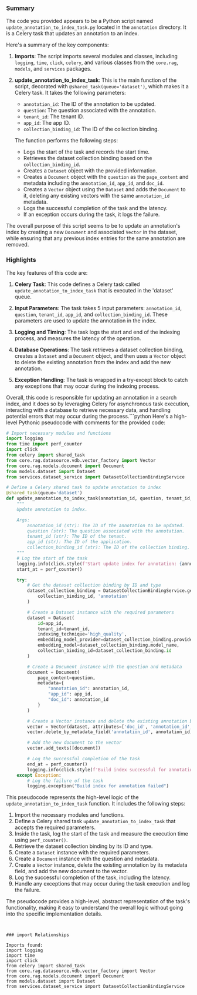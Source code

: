 

### Summary

The code you provided appears to be a Python script named `update_annotation_to_index_task.py` located in the `annotation` directory. It is a Celery task that updates an annotation to an index.

Here's a summary of the key components:

1. **Imports**: The script imports several modules and classes, including `logging`, `time`, `click`, `celery`, and various classes from the `core.rag`, `models`, and `services` packages.

2. **update_annotation_to_index_task**: This is the main function of the script, decorated with `@shared_task(queue='dataset')`, which makes it a Celery task. It takes the following parameters:
   - `annotation_id`: The ID of the annotation to be updated.
   - `question`: The question associated with the annotation.
   - `tenant_id`: The tenant ID.
   - `app_id`: The app ID.
   - `collection_binding_id`: The ID of the collection binding.

   The function performs the following steps:
   - Logs the start of the task and records the start time.
   - Retrieves the dataset collection binding based on the `collection_binding_id`.
   - Creates a `Dataset` object with the provided information.
   - Creates a `Document` object with the `question` as the `page_content` and metadata including the `annotation_id`, `app_id`, and `doc_id`.
   - Creates a `Vector` object using the `Dataset` and adds the `Document` to it, deleting any existing vectors with the same `annotation_id` metadata.
   - Logs the successful completion of the task and the latency.
   - If an exception occurs during the task, it logs the failure.

The overall purpose of this script seems to be to update an annotation's index by creating a new `Document` and associated `Vector` in the dataset, while ensuring that any previous index entries for the same annotation are removed.

### Highlights

The key features of this code are:

1. **Celery Task**: This code defines a Celery task called `update_annotation_to_index_task` that is executed in the 'dataset' queue.

2. **Input Parameters**: The task takes 5 input parameters: `annotation_id`, `question`, `tenant_id`, `app_id`, and `collection_binding_id`. These parameters are used to update the annotation in the index.

3. **Logging and Timing**: The task logs the start and end of the indexing process, and measures the latency of the operation.

4. **Database Operations**: The task retrieves a dataset collection binding, creates a `Dataset` and a `Document` object, and then uses a `Vector` object to delete the existing annotation from the index and add the new annotation.

5. **Exception Handling**: The task is wrapped in a try-except block to catch any exceptions that may occur during the indexing process.

Overall, this code is responsible for updating an annotation in a search index, and it does so by leveraging Celery for asynchronous task execution, interacting with a database to retrieve necessary data, and handling potential errors that may occur during the process.```python
Here's a high-level Pythonic pseudocode with comments for the provided code:

```python
# Import necessary modules and functions
import logging
from time import perf_counter
import click
from celery import shared_task
from core.rag.datasource.vdb.vector_factory import Vector
from core.rag.models.document import Document
from models.dataset import Dataset
from services.dataset_service import DatasetCollectionBindingService

# Define a Celery shared task to update annotation to index
@shared_task(queue='dataset')
def update_annotation_to_index_task(annotation_id, question, tenant_id, app_id, collection_binding_id):
    """
    Update annotation to index.

    Args:
        annotation_id (str): The ID of the annotation to be updated.
        question (str): The question associated with the annotation.
        tenant_id (str): The ID of the tenant.
        app_id (str): The ID of the application.
        collection_binding_id (str): The ID of the collection binding.
    """
    # Log the start of the task
    logging.info(click.style(f'Start update index for annotation: {annotation_id}', fg='green'))
    start_at = perf_counter()

    try:
        # Get the dataset collection binding by ID and type
        dataset_collection_binding = DatasetCollectionBindingService.get_dataset_collection_binding_by_id_and_type(
            collection_binding_id, 'annotation'
        )

        # Create a Dataset instance with the required parameters
        dataset = Dataset(
            id=app_id,
            tenant_id=tenant_id,
            indexing_technique='high_quality',
            embedding_model_provider=dataset_collection_binding.provider_name,
            embedding_model=dataset_collection_binding.model_name,
            collection_binding_id=dataset_collection_binding.id
        )

        # Create a Document instance with the question and metadata
        document = Document(
            page_content=question,
            metadata={
                "annotation_id": annotation_id,
                "app_id": app_id,
                "doc_id": annotation_id
            }
        )

        # Create a Vector instance and delete the existing annotation by its metadata field
        vector = Vector(dataset, attributes=['doc_id', 'annotation_id', 'app_id'])
        vector.delete_by_metadata_field('annotation_id', annotation_id)

        # Add the new document to the vector
        vector.add_texts([document])

        # Log the successful completion of the task
        end_at = perf_counter()
        logging.info(click.style(f'Build index successful for annotation: {annotation_id} latency: {end_at - start_at}', fg='green'))
    except Exception:
        # Log the failure of the task
        logging.exception("Build index for annotation failed")
```

This pseudocode represents the high-level logic of the `update_annotation_to_index_task` function. It includes the following steps:

1. Import the necessary modules and functions.
2. Define a Celery shared task `update_annotation_to_index_task` that accepts the required parameters.
3. Inside the task, log the start of the task and measure the execution time using `perf_counter()`.
4. Retrieve the dataset collection binding by its ID and type.
5. Create a `Dataset` instance with the required parameters.
6. Create a `Document` instance with the question and metadata.
7. Create a `Vector` instance, delete the existing annotation by its metadata field, and add the new document to the vector.
8. Log the successful completion of the task, including the latency.
9. Handle any exceptions that may occur during the task execution and log the failure.

The pseudocode provides a high-level, abstract representation of the task's functionality, making it easy to understand the overall logic without going into the specific implementation details.
```


### import Relationships

Imports found:
import logging
import time
import click
from celery import shared_task
from core.rag.datasource.vdb.vector_factory import Vector
from core.rag.models.document import Document
from models.dataset import Dataset
from services.dataset_service import DatasetCollectionBindingService